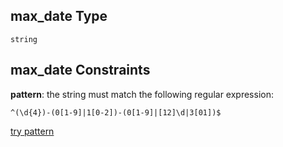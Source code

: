 ## max\_date Type

`string`

## max\_date Constraints

**pattern**: the string must match the following regular expression:&#x20;

```regexp
^(\d{4})-(0[1-9]|1[0-2])-(0[1-9]|[12]\d|3[01])$
```

[try pattern](https://regexr.com/?expression=%5E\(%5Cd%7B4%7D\)-\(0%5B1-9%5D%7C1%5B0-2%5D\)-\(0%5B1-9%5D%7C%5B12%5D%5Cd%7C3%5B01%5D\)%24 "try regular expression with regexr.com")
